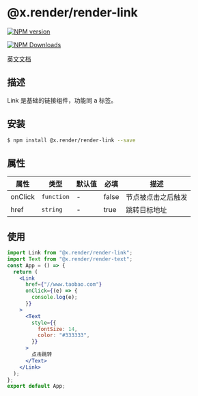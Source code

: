 # @x.render/render-link

<p>
<a href="https://www.npmjs.com/package/@x.render/render-link" target="__blank"><img src="https://img.shields.io/npm/v/@x.render/render-link" alt="NPM version" /></a>

<a href="https://www.npmjs.com/package/@x.render/render-link" target="__blank"><img src="https://img.shields.io/npm/dm/%40x.render%2Frender-link" alt="NPM Downloads" /></a>

</p>

[英文文档](./README.md)

## 描述

Link 是基础的链接组件，功能同 a 标签。

## 安装

```bash
$ npm install @x.render/render-link --save
```

## 属性

| **属性** | **类型**   | **默认值** | **必填** | **描述**           |
| -------- | ---------- | ---------- | -------- | ------------------ |
| onClick  | `function` | -          | false    | 节点被点击之后触发 |
| href     | `string`   | -          | true     | 跳转目标地址       |

## 使用

```jsx
import Link from "@x.render/render-link";
import Text from "@x.render/render-text";
const App = () => {
  return (
    <Link
      href={"//www.taobao.com"}
      onClick={(e) => {
        console.log(e);
      }}
    >
      <Text
        style={{
          fontSize: 14,
          color: "#333333",
        }}
      >
        点击跳转
      </Text>
    </Link>
  );
};
export default App;
```
